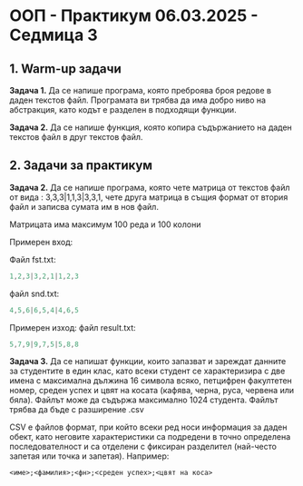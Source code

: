 # OOП - Практикум 06.03.2025 - Седмица 3

## 1. Warm-up задачи

**Задача 1.** Да се напише програма, която преброява броя редове в даден текстов файл. Програмата ви трябва да има добро ниво на абстракция, като кодът е разделен в подходящи функции.

**Задача 2.** Да се напише функция, която копира съдържанието на даден текстов файл в друг текстов файл.

## 2. Задачи за практикум

**Задача 2.** Да се напише програма, която чете матрица от текстов файл от вида : 3,3,3|1,1,3|3,3,1, чете друга матрица в същия формат от втория файл и записва сумата им в нов файл.

Матрицата има максимум 100 реда и 100 колони

Примерен вход:

Файл fst.txt:
```c++
1,2,3|3,2,1|1,2,3
```

файл snd.txt:
```c++
4,5,6|6,5,4|4,6,5
```


Примерен изход:
файл result.txt:
```c++
5,7,9|9,7,5|5,8,8
```
 
**Задача 3.** Да се напишат функции, които запазват и зареждат данните за студентите в един клас, като всеки студент се характеризира с две имена с максимална дължина 16 символа всяко, петцифрен факултетен номер, среден успех и цвят на косата (кафява, черна, руса, червена или бяла). Файлът може да съдържа максимално 1024 студента. Файлът трябва да бъде с разширение .csv

CSV е файлов формат, при който всеки ред носи информация за даден обект, като неговите характеристики са подредени в точно определена последователност и са отделени с фиксиран разделител (най-често запетая или точка и запетая). Например:

```
<име>;<фамилия>;<фн>;<среден успех>;<цвят на коса>
```
